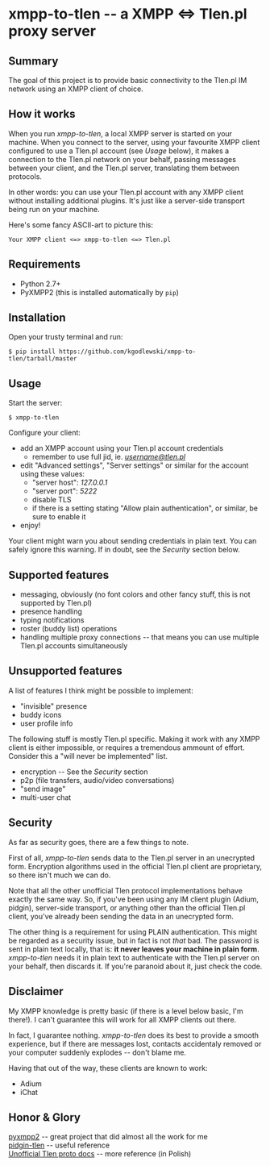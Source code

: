 xmpp-to-tlen -- a XMPP <=> Tlen.pl proxy server
===============================================

## Summary
The goal of this project is to provide basic connectivity to the Tlen.pl
IM network using an XMPP client of choice.

## How it works
When you run *xmpp-to-tlen*, a local XMPP server is started on your machine.
When you connect to the server, using your favourite XMPP client configured
to use a Tlen.pl account (see *Usage* below), it makes a connection to the
Tlen.pl network on your behalf, passing messages between your client, and
the Tlen.pl server, translating them between protocols.

In other words: you can use your Tlen.pl account with any XMPP client
without installing additional plugins. It's just like a server-side
transport being run on your machine.

Here's some fancy ASCII-art to picture this:

```
Your XMPP client <=> xmpp-to-tlen <=> Tlen.pl
```

## Requirements
 * Python 2.7+
 * PyXMPP2 (this is installed automatically by `pip`)

## Installation
Open your trusty terminal and run:

```
$ pip install https://github.com/kgodlewski/xmpp-to-tlen/tarball/master
```

## Usage
Start the server:

```
$ xmpp-to-tlen
````

Configure your client:

 * add an XMPP account using your Tlen.pl account credentials
   * remember to use full jid, ie. *username@tlen.pl*
 * edit "Advanced settings", "Server settings" or similar for the account
   using these values:
   * "server host": *127.0.0.1*
   * "server port": *5222*
   * disable TLS
   * if there is a setting stating "Allow plain authentication", or similar,
     be sure to enable it
 * enjoy!
 
Your client might warn you about sending credentials in plain text. You can
safely ignore this warning. If in doubt, see the _Security_ section below.

## Supported features
 * messaging, obviously (no font colors and other fancy stuff, this is not
   supported by Tlen.pl)
 * presence handling
 * typing notifications
 * roster (buddy list) operations
 * handling multiple proxy connections -- that means you can use multiple
   Tlen.pl accounts simultaneously

## Unsupported features
A list of features I think might be possible to implement:

 * "invisible" presence
 * buddy icons
 * user profile info

The following stuff is mostly Tlen.pl specific. Making it work with any
XMPP client is either impossible, or requires a tremendous ammount of effort.
Consider this a "will never be implemented" list.

 * encryption -- See the *Security* section
 * p2p (file transfers, audio/video conversations)
 * "send image"
 * multi-user chat

## Security
As far as security goes, there are a few things to note.

First of all, *xmpp-to-tlen* sends data to the Tlen.pl server in an unecrypted
form. Encryption algorithms used in the official Tlen.pl client are proprietary,
so there isn't much we can do.

Note that all the other unofficial Tlen protocol implementations behave
exactly the same way. So, if you've been using any IM client plugin
(Adium, pidgin), server-side transport, or anything other than the
official Tlen.pl client, you've already been sending the data in an unecrypted form.

The other thing is a requirement for using PLAIN authentication. This might be
regarded as a security issue, but in fact is not *that* bad. The password is sent
in plain text locally, that is: **it never leaves your machine in plain form**.
*xmpp-to-tlen* needs it in plain text to authenticate with the Tlen.pl server
on your behalf, then discards it. If you're paranoid about it, just check the code.

## Disclaimer
My XMPP knowledge is pretty basic (if there is a level below basic, I'm there!).
I can't guarantee this will work for all XMPP clients out there. 

In fact, I guarantee nothing. *xmpp-to-tlen* does its best to provide a smooth
experience, but if there are messages lost, contacts accidentaly removed or
your computer suddenly explodes -- don't blame me.

Having that out of the way, these clients are known to work:

 * Adium
 * iChat

## Honor & Glory
[pyxmpp2](https://github.com/Jajcus/pyxmpp2)
	-- great project that did almost all the work for me  
[pidgin-tlen](https://github.com/pelotasplus/pidgin-tlen)
	-- useful reference  
[Unofficial Tlen proto docs](http://docs.malcom.pl/tlen/proto/index.xhtml)
	-- more reference (in Polish)

